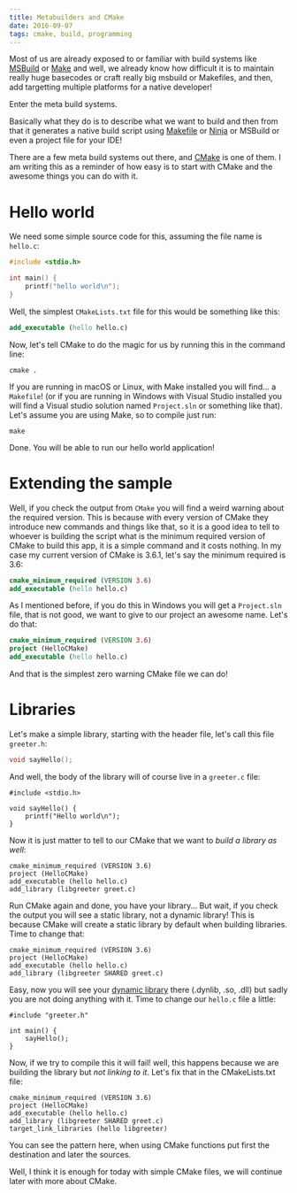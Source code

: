 ```yaml
---
title: Metabuilders and CMake
date: 2016-09-07
tags: cmake, build, programming
---
```


Most of us are already exposed to or familiar with build systems like [MSBuild](https://en.wikipedia.org/wiki/MSBuild) or [Make](https://www.gnu.org/software/make/) and well, we already know how difficult it is to maintain really huge basecodes or craft really big msbuild or Makefiles, and then, add targetting multiple platforms for a native developer!

Enter the meta build systems.

Basically what they do is to describe what we want to build and then from that it generates a native build script using [Makefile](http://www.cs.colby.edu/maxwell/courses/tutorials/maketutor/) or [Ninja](https://ninja-build.org/) or MSBuild or even a project file for your IDE!

There are a few meta build systems out there, and [CMake](https://cmake.org/) is one of them. I am writing this as a reminder of how easy is to start with CMake and the awesome things you can do with it.

# Hello world

We need some simple source code for this, assuming the file name is `hello.c`:

```c
#include <stdio.h>

int main() {
    printf("hello world\n");
}
```

Well, the simplest `CMakeLists.txt` file for this would be something like this:

```cmake
add_executable (hello hello.c)
```

Now, let's tell CMake to do the magic for us by running this in the command line:

    cmake .

If you are running in macOS or Linux, with Make installed you will find... a `Makefile`! (or if you are running in Windows with Visual Studio installed you will find a Visual studio solution named `Project.sln` or something like that). Let's assume you are using Make, so to compile just run:

    make

Done. You will be able to run our hello world application!

# Extending the sample

Well, if you check the output from `CMake` you will find a weird warning about the required version. This is because with every version of CMake they introduce new commands and things like that, so it is a good idea to tell to whoever is building the script what is the minimum required version of CMake to build this app, it is a simple command and it costs nothing. In my case my current version of CMake is 3.6.1, let's say the minimum required is 3.6:

```cmake
cmake_minimum_required (VERSION 3.6)
add_executable (hello hello.c)
```
As I mentioned before, if you do this in Windows you will get a `Project.sln` file, that is not good, we want to give to our project an awesome name. Let's do that:

```cmake
cmake_minimum_required (VERSION 3.6)
project (HelloCMake)
add_executable (hello hello.c)
```
And that is the simplest zero warning CMake file we can do!

# Libraries

Let's make a simple library, starting with the header file, let's call this file `greeter.h`:

```c
void sayHello();
```

And well, the body of the library will of course live in a `greeter.c` file:

```
#include <stdio.h>

void sayHello() {
    printf("Hello world\n");
}
```

Now it is just matter to tell to our CMake that we want to _build a library as well_:

```
cmake_minimum_required (VERSION 3.6)
project (HelloCMake)
add_executable (hello hello.c)
add_library (libgreeter greet.c)
```

Run CMake again and done, you have your library... But wait, if you check the output you will see a static library, not a dynamic library! This is because CMake will create a static library by default when building libraries. Time to change that:


```
cmake_minimum_required (VERSION 3.6)
project (HelloCMake)
add_executable (hello hello.c)
add_library (libgreeter SHARED greet.c)
```

Easy, now you will see your [dynamic library](https://en.wikipedia.org/wiki/Library_(computing)#Shared_libraries) there (.dynlib, .so, .dll) but sadly you are not doing anything with it. Time to change our `hello.c` file a little:

```
#include "greeter.h"

int main() {
    sayHello();
}
```

Now, if we try to compile this it will fail! well, this happens because we are building the library but _not linking to it_. Let's fix that in the CMakeLists.txt file:

```
cmake_minimum_required (VERSION 3.6)
project (HelloCMake)
add_executable (hello hello.c)
add_library (libgreeter SHARED greet.c)
target_link_libraries (hello libgreeter)
```

You can see the pattern here, when using CMake functions put first the destination and later the sources.

Well, I think it is enough for today with simple CMake files, we will continue later with more about CMake.
